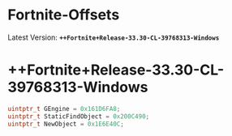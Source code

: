 # Fortnite-Offsets
Latest Version: **``++Fortnite+Release-33.30-CL-39768313-Windows``**

# ++Fortnite+Release-33.30-CL-39768313-Windows
```cpp
uintptr_t GEngine = 0x161D6FA8;
uintptr_t StaticFindObject = 0x200C490;
uintptr_t NewObject = 0x1E6E40C;
```
